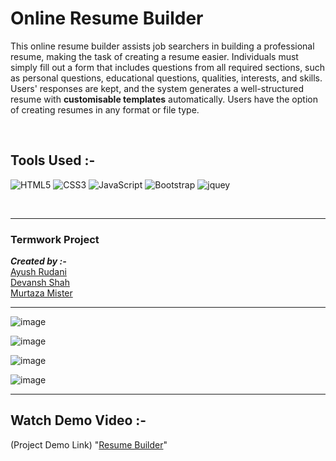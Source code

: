 # Online Resume Builder

<!-- ## Description -->

This online resume builder assists job searchers in building a professional resume, making the task of creating a resume easier. Individuals must simply fill out a form that includes questions from all required sections, such as personal questions, educational questions, qualities, interests, and skills. Users' responses are kept, and the system generates a well-structured resume with **customisable templates** automatically. Users have the option of creating resumes in any format or file type.

<br>


<!-- _**This project makes use of :**_

1. HTML
2. CSS
3. JavaScript
4. Bootstrap -->

## Tools Used :-
![HTML5](https://img.shields.io/badge/HTML5-E34F26?style=for-the-badge&logo=html5&logoColor=white)
![CSS3](https://img.shields.io/badge/CSS3-1572B6?style=for-the-badge&logo=css3&logoColor=white)
![JavaScript](https://img.shields.io/badge/JavaScript-323330?style=for-the-badge&logo=javascript&logoColor=F7DF1E)
![Bootstrap](https://img.shields.io/badge/Bootstrap-563D7C?style=for-the-badge&logo=bootstrap&logoColor=white)
![jquey](https://img.shields.io/badge/jQuery-0769AD?style=for-the-badge&logo=jquery&logoColor=white)

<br>
<hr>

<h3><b>Termwork Project</b></h3>

<!-- [Resume Builder](https://github.com/R-Ayush777/WDW_Project_CE104_CE108_CE144) -->
_**Created by :-**_ <br>[Ayush Rudani](https://github.com/ayush-rudani)<br>[Devansh Shah](https://github.com/shahdevansh28)<br>[Murtaza Mister](https://github.com/MurtazaMister)

---

![image](https://github.com/ayush-rudani/Resume-Builder/assets/78534043/7e28f150-1e37-4a58-b400-77a07ebfb911)

![image](https://github.com/ayush-rudani/Resume-Builder/assets/78534043/3204455c-d0d3-43b4-aaae-29c7b0d8da57)

![image](https://github.com/ayush-rudani/Resume-Builder/assets/78534043/bc1dae56-eb97-45c6-96cb-144566b51753)

![image](https://github.com/ayush-rudani/Resume-Builder/assets/78534043/2bc5c1ab-5ccc-4757-a5ca-7dffbadaed4b)


---

## Watch Demo Video :-

(Project Demo Link)
"[Resume Builder](https://drive.google.com/file/d/1EuOOZCdjE9vxb4UhVG27ybTMskUWizxt/view?usp=sharing)"

<!-- ![Home](ResumeBuilder.gif) -->

<br>

